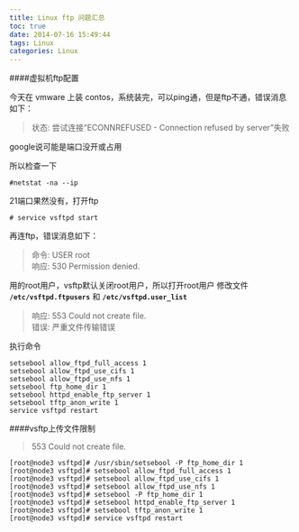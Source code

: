 ```yaml
---
title: Linux ftp 问题汇总
toc: true
date: 2014-07-16 15:49:44
tags: Linux
categories: Linux
---
```


####虚拟机ftp配置

今天在 vmware 上装 contos，系统装完，可以ping通，但是ftp不通，错误消息如下：
>状态:      尝试连接“ECONNREFUSED - Connection refused by server”失败

google说可能是端口没开或占用

所以检查一下

	#netstat -na --ip

21端口果然没有，打开ftp

	# service vsftpd start

再连ftp，错误消息如下：

>命令:      USER root  
>响应:      530 Permission denied.

用的root用户，vsftp默认关闭root用户，所以打开root用户
修改文件 **`/etc/vsftpd.ftpusers`** 和 **`/etc/vsftpd.user_list`**


>响应: 553 Could not create file.  
错误: 严重文件传输错误

执行命令

	setsebool allow_ftpd_full_access 1
	setsebool allow_ftpd_use_cifs 1
	setsebool allow_ftpd_use_nfs 1
	setsebool ftp_home_dir 1
	setsebool httpd_enable_ftp_server 1
	setsebool tftp_anon_write 1
	service vsftpd restart

####vsftp上传文件限制
>553 Could not create file.

	[root@node3 vsftpd]# /usr/sbin/setsebool -P ftp_home_dir 1
	[root@node3 vsftpd]# setsebool allow_ftpd_full_access 1
	[root@node3 vsftpd]# setsebool allow_ftpd_use_cifs 1
	[root@node3 vsftpd]# setsebool allow_ftpd_use_nfs 1
	[root@node3 vsftpd]# setsebool -P ftp_home_dir 1
	[root@node3 vsftpd]# setsebool httpd_enable_ftp_server 1
	[root@node3 vsftpd]# setsebool tftp_anon_write 1
	[root@node3 vsftpd]# service vsftpd restart
